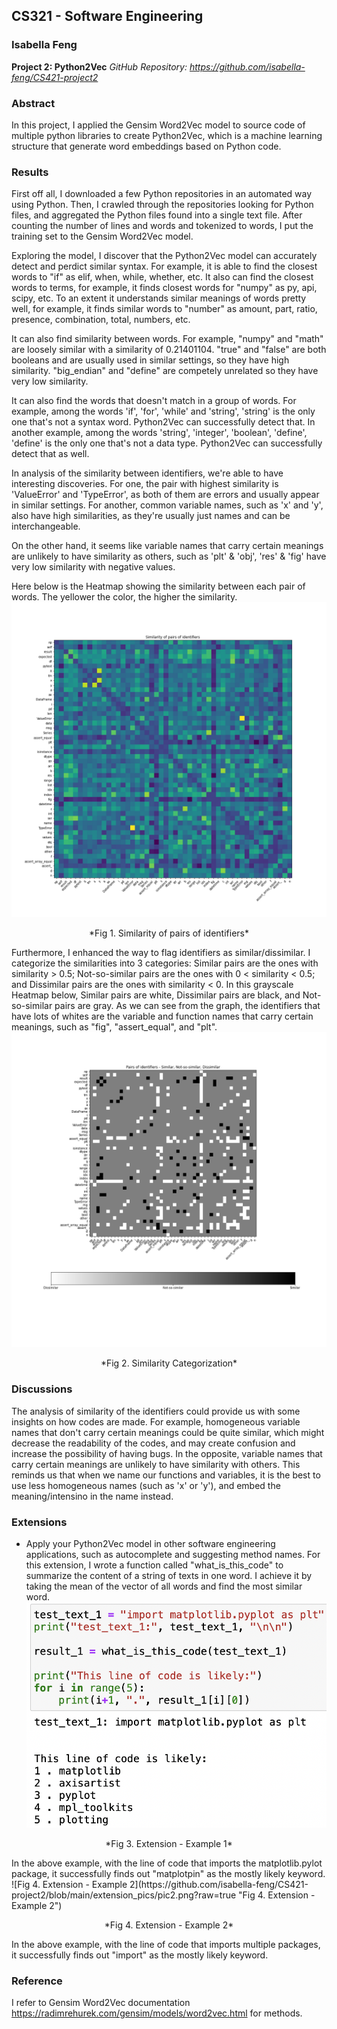 
## CS321 - Software Engineering
### Isabella Feng
**Project 2:  Python2Vec**
*GitHub Repository: https://github.com/isabella-feng/CS421-project2*

### Abstract
In this project, I applied the Gensim Word2Vec model to source code of multiple python libraries to create Python2Vec, which is a machine learning structure that generate word embeddings based on Python code.

### Results
First off all, I downloaded a few Python repositories in an automated way using Python. Then, I crawled through the repositories looking for Python files, and aggregated the Python files found into a single text file. After counting the number of lines and words and tokenized to words, I put the training set to the Gensim Word2Vec model. 

Exploring the model, I discover that the Python2Vec model can accurately detect and perdict similar syntax. For example, it is able to find the closest words to "if" as elif, when, while, whether, etc. It also can find the closest words to terms, for example, it finds closest words for "numpy" as py, api, scipy, etc. To an extent it understands similar meanings of words pretty well, for example, it finds similar words to "number" as amount, part, ratio, presence, combination, total, numbers, etc.

It can also find similarity between words. For example, "numpy" and "math" are loosely similar with a similarity of 0.21401104. "true" and "false" are both booleans and are usually used in similar settings, so they have high similarity. "big_endian" and "define" are competely unrelated so they have very low similarity.

It can also find the words that doesn't match in a group of words. For example, among the words 'if', 'for', 'while' and 'string', 'string' is the only one that's not a syntax word. Python2Vec can successfully detect that. In another example, among the words 'string', 'integer', 'boolean', 'define', 'define' is the only one that's not a data type. Python2Vec can successfully detect that as well.

In analysis of the similarity between identifiers, we're able to have interesting discoveries. For one, the pair with highest similarity is 'ValueError' and 'TypeError', as both of them are errors and usually appear in similar settings. For another, common variable names, such as 'x' and 'y', also have high similarities, as they're usually just names and can be interchangeable. 

On the other hand, it seems like variable names that carry certain meanings are unlikely to have similarity as others, such as 'plt' & 'obj', 'res' & 'fig' have very low similarity with negative values.

Here below is the Heatmap showing the similarity between each pair of words. The yellower the color, the higher the similarity. 
![Fig 1. Similarity of pairs of identifiers](https://github.com/isabella-feng/CS421-project2/blob/main/Similarity_of_pairs_of_identifiers.png?raw=true "Fig 1. Similarity of pairs of identifiers")
<p style="text-align: center;">*Fig 1. Similarity of pairs of identifiers*</p>

Furthermore, I enhanced the way to flag identifiers as similar/dissimilar. I categorize the similarities into 3 categories: Similar pairs are the ones with similarity > 0.5; Not-so-similar pairs are the ones with 0 < similarity < 0.5; and Dissimilar pairs are the ones with similarity < 0. In this grayscale Heatmap below, Similar pairs are white, Dissimilar pairs are black, and Not-so-similar pairs are gray. As we can see from the graph, the identifiers that have lots of whites are the variable and function names that carry certain meanings, such as "fig", "assert_equal", and "plt".
![Fig 2. Similarity Categorization](https://github.com/isabella-feng/CS421-project2/blob/main/Similarity_Categorization.png?raw=true "Fig 2. Similarity Categorization")
<p style="text-align: center;">*Fig 2. Similarity Categorization*</p>


### Discussions
The analysis of similarity of the identifiers could provide us with some insights on how codes are made. For example, homogeneous variable names that don't carry certain meanings could be quite similar, which might decrease the readability of the codes, and may create confusion and increase the possibility of having bugs. In the opposite, variable names that carry certain meanings are unlikely to have similarity with others. This reminds us that when we name our functions and variables, it is the best to use less homogeneous names (such as 'x' or 'y'), and embed the meaning/intensino in the name instead. 

### Extensions
- Apply your Python2Vec model in other software engineering applications, such as autocomplete and suggesting method names.
For this extension, I wrote a function called "what_is_this_code" to summarize the content of a string of texts in one word. I achieve it by taking the mean of the vector of all words and find the most similar word.
![Fig 3. Extension - Example 1](https://github.com/isabella-feng/CS421-project2/blob/main/extension_pics/pic1.png?raw=true "Fig 3. Extension - Example 1")
<p style="text-align: center;">*Fig 3. Extension - Example 1*</p>
In the above example, with the line of code that imports the matplotlib.pylot package, it successfully finds out "matplotpin" as the mostly likely keyword.<br>
![Fig 4. Extension - Example 2](https://github.com/isabella-feng/CS421-project2/blob/main/extension_pics/pic2.png?raw=true "Fig 4. Extension - Example 2")
<p style="text-align: center;">*Fig 4. Extension - Example 2*</p>
In the above example, with the line of code that imports multiple packages, it successfully finds out "import" as the mostly likely keyword.

### Reference
I refer to Gensim Word2Vec documentation https://radimrehurek.com/gensim/models/word2vec.html for methods. 







